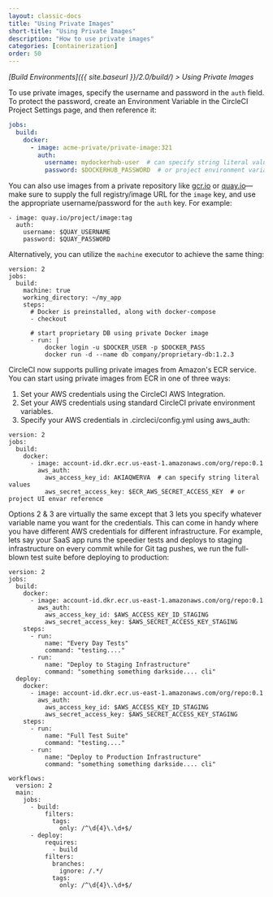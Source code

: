 ```yaml
---
layout: classic-docs
title: "Using Private Images"
short-title: "Using Private Images"
description: "How to use private images"
categories: [containerization]
order: 50
---
```


*[Build Environments]({{ site.baseurl }}/2.0/build/) > Using Private Images*

To use private images, specify the username and password in the `auth` field.  To protect the password, create an Environment Variable in the CircleCI Project Settings page, and then reference it:

```YAML
jobs:
  build:
    docker:
      - image: acme-private/private-image:321
        auth:
          username: mydockerhub-user  # can specify string literal values
          password: $DOCKERHUB_PASSWORD  # or project environment variable reference
```

You can also use images from a private repository like [gcr.io](https://cloud.google.com/container-registry) or [quay.io](https://quay.io)—make sure to supply the full registry/image URL for the `image` key, and use the appropriate username/password for the `auth` key. For example:

```
- image: quay.io/project/image:tag
  auth:
    username: $QUAY_USERNAME
    password: $QUAY_PASSWORD
```

Alternatively, you can utilize the `machine` executor to achieve the same thing:

```
version: 2
jobs:
  build:
    machine: true
    working_directory: ~/my_app
    steps:
      # Docker is preinstalled, along with docker-compose
      - checkout

      # start proprietary DB using private Docker image
      - run: |
          docker login -u $DOCKER_USER -p $DOCKER_PASS
          docker run -d --name db company/proprietary-db:1.2.3
```          

CircleCI now supports pulling private images from Amazon's ECR service.
You can start using private images from ECR in one of three ways:

1. Set your AWS credentials using the CircleCI AWS Integration.
2. Set your AWS credentials using standard CircleCI private environment variables.
3. Specify your AWS credentials in .circleci/config.yml using aws_auth:

```
version: 2
jobs:
  build:
    docker:
      - image: account-id.dkr.ecr.us-east-1.amazonaws.com/org/repo:0.1
        aws_auth:
          aws_access_key_id: AKIAQWERVA  # can specify string literal values
          aws_secret_access_key: $ECR_AWS_SECRET_ACCESS_KEY  # or project UI envar reference
```


Options 2 & 3 are virtually the same except that 3 lets you specify whatever variable name you want for the credentials. This can come in handy where you have different AWS credentials for different infrastructure. For example, lets say your SaaS app runs the speedier tests and deploys to staging infrastructure on every commit while for Git tag pushes, we run the full-blown test suite before deploying to production:

```
version: 2
jobs:
  build:
    docker:
      - image: account-id.dkr.ecr.us-east-1.amazonaws.com/org/repo:0.1
        aws_auth:
          aws_access_key_id: $AWS_ACCESS_KEY_ID_STAGING
          aws_secret_access_key: $AWS_SECRET_ACCESS_KEY_STAGING
    steps:
      - run:
          name: "Every Day Tests"
          command: "testing...."
      - run:
          name: "Deploy to Staging Infrastructure"
          command: "something something darkside.... cli"
  deploy:
    docker:
      - image: account-id.dkr.ecr.us-east-1.amazonaws.com/org/repo:0.1
        aws_auth:
          aws_access_key_id: $AWS_ACCESS_KEY_ID_STAGING
          aws_secret_access_key: $AWS_SECRET_ACCESS_KEY_STAGING
    steps:
      - run:
          name: "Full Test Suite"
          command: "testing...."
      - run:
          name: "Deploy to Production Infrastructure"
          command: "something something darkside.... cli"

workflows:
  version: 2
  main:
    jobs:
      - build:
          filters:
            tags:
              only: /^\d{4}\.\d+$/
      - deploy:
          requires:
            - build
          filters:
            branches:
              ignore: /.*/
            tags:
              only: /^\d{4}\.\d+$/
```
